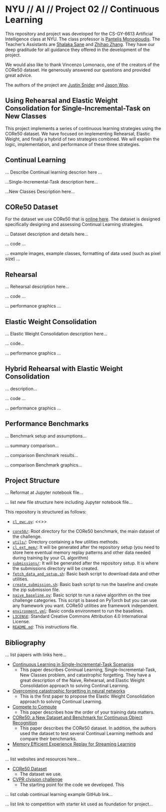 # NYU // AI // Project 02 // Continuous Learning
This repository and project was developed for the CS-GY-6613 Artificial Intelligence class at NYU. The class professor is [Pantelis Monogioudis]( https://github.com/pantelis). The Teacher’s Assistants are [Shalaka Sane]( https://github.com/Shalaka07) and [Zhihao Zhang](https://github.com/zzyrd). They have our deep graditude for all guidance they offered in the development of the project. 

We would also like to thank Vincenzo Lomonaco, one of the creators of the CORe50 dataset. He generously answered our questions and provided great advice. 

The authors of the project are [Justin Snider](https://github.com/aobject) and [Jason Woo](https://github.com/jawooson).

## Using Rehearsal and Elastic Weight Consolidation for Single-Incremental-Task on New Classes
This project implements a series of continuous learning strategies using the CORe50 dataset. We have focused on implementing Rehearsal, Elastic Weight, and finally a hybrid of two strategies combined. We will explain the logic, implementation, and performance of these three strategies. 

## Continual Learning

... Describe Continual learning descrion here ...

...Single-Incremental-Task description here...

 ...New Classes Description here... 

## CORe50 Dataset

For the dataset we use CORe50 that is [online here]( https://vlomonaco.github.io/core50/). The dataset is designed specifically designing and assessing Continual Learning strategies.  

... Dataset description and details here... 

... code ... 

... example images, example classes, formatting of data used (such as pixel size) ... 

## Rehearsal

... Rehearsal description here... 

... code ... 

... performance graphics ... 

## Elastic Weight Consolidation

... Elastic Weight Consolidation description here... 

... code... 

... performance graphics ... 

## Hybrid Rehearsal with Elastic Weight Consolidation

... description... 

... code ... 

... performance graphics ... 

## Performance Benchmarks

... Benchmark setup and assumptions... 

... summary comparison... 

... comparison Benchmark results...

... comparison Benchmark graphics... 

## Project Structure
... Reformat at Jupyter notebook file... 

... list new file structure here including Jupyter notebook file... 

This repository is structured as follows:

* [`cl_ewc.py`](cl_ewc.py): <<<ALL NEW FILES AND DESC HERE>>>

- [`core50/`](core50): Root directory for the CORe50  benchmark, the main dataset of the challenge.
- [`utils/`](core): Directory containing a few utilities methods.
- [`cl_ext_mem/`](cl_ext_mem): It will be generated after the repository setup (you need to store here eventual 
memory replay patterns and other data needed during training by your CL algorithm)  
- [`submissions/`](submissions): It will be generated after the repository setup. It is where the submissions directory
will be created.
- [`fetch_data_and_setup.sh`](fetch_data_and_setup.sh): Basic bash script to download data and other utilities.
- [`create_submission.sh`](create_submission.sh): Basic bash script to run the baseline and create the zip submission
file.
- [`naive_baseline.py`](naive_baseline.py): Basic script to run a naive algorithm on the tree challenge categories. 
This script is based on PyTorch but you can use any framework you want. CORe50 utilities are framework independent.
- [`environment.yml`](environment.yml): Basic conda environment to run the baselines.
- [`LICENSE`](LICENSE): Standard Creative Commons Attribution 4.0 International License.
- [`README.md`](README.md): This instructions file.

## Bibliography

... list papers with links here...
* [Continuous Learning in Single-Incremental-Task Scenarios](https://arxiv.org/abs/1806.08568)
	* This paper describes Coninual Learning, Single-Incremental-Task, New Classes problem, and catastrophic forgetting. They have a great description of the Naive, Rehearsal, and Elastic Weight Consolidation approach to solving Continal Learning. 
* [Overcoming catastrophic forgetting in neural networks](https://arxiv.org/abs/1612.00796)
	* This is the first paper to propose the Elastic Weight Consolidation approach to solving Continual Learning. 
* [Compete to Compute](https://papers.nips.cc/paper/5059-compete-to-compute)
	* This paper describes how the order of your training data matters. 
* [CORe50: a New Dataset and Benchmark for Continuous Object Recognition](http://proceedings.mlr.press/v78/lomonaco17a/lomonaco17a.pdf)
	* This paper describes the CORe50 dataset. In addition, the authors used the dataset to test several Continual Learning methods and compare their benchmarks. 
* [Memory Efficient Experience Replay for Streaming Learning](https://arxiv.org/abs/1809.05922)
* 

... list websites and resources here... 
* [CORe50 Dataset](https://vlomonaco.github.io/core50/)
	* The dataset we use. 
* [CVPR clvision challenge](https://github.com/vlomonaco/cvpr_clvision_challenge)
	* The starting point for the code we developed. This 

... list colab continual learning example GitHub link...

... list link to competition with starter kit used as foundation for project... 
<!--stackedit_data:
eyJoaXN0b3J5IjpbLTkxODc4MTI2MywzMTcwNjEwNzksMTE1MD
c4NzQ2LC0xMDk0NTE2NDNdfQ==
-->